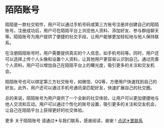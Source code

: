 # 陌陌账号

陌陌是一款社交软件，用户可以通过手机号码或第三方账号注册并创建自己的陌陌账号。注册成功后，用户可在陌陌平台上浏览他人资料、添加好友、参与群组聊天等。陌陌账号为用户提供了便捷的社交手段，让用户能够更加轻松地与他人保持联系。

在注册陌陌账号时，用户需要提供真实的个人信息，如手机号码等。同时，用户还可以选择上传个人头像和设置个人资料，让其他用户更容易认识到自己。通过完善个人资料，用户可以增加自己在陌陌平台上的曝光度，吸引更多的关注和交友机会。

陌陌账号也可以绑定第三方社交账号，如微信、QQ等，方便用户快速找到自己的好友。此外，用户还可以通过手机号通讯录匹配好友，快速扩展自己的社交圈。

总的来说，陌陌账号为用户提供了一个全新的社交体验，让用户可以更加便捷地与他人交流和互动。用户可以通过个性化的账号设置，吸引更多的关注和交友机会，让自己在陌陌平台上获得更好的社交体验。

更多 关于陌陌账号 请通过✈与我们联系，感谢阅读，谢谢！[点这✈里联系](https://w.k02.cc)